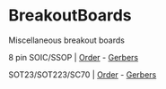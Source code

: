 BreakoutBoards
==============

Miscellaneous breakout boards

8 pin SOIC/SSOP | 
[Order](http://oshpark.com/shared_projects/tNmsyAuE) - 
[Gerbers](https://github.com/AerodyneLabs/BreakoutBoards/raw/master/8p-BoB/8p-BoB-Gerber.zip)

SOT23/SOT223/SC70 | 
[Order](http://oshpark.com/shared_projects/5Zmb9JxP) - 
[Gerbers](https://github.com/AerodyneLabs/BreakoutBoards/raw/master/8p-BoB/SOT-BoB-Gerber.zip)
